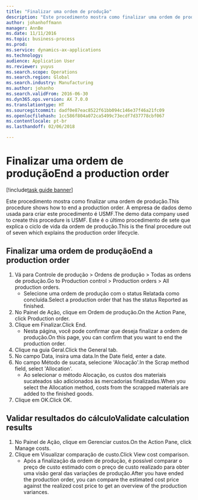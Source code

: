 ```yaml
---
title: "Finalizar uma ordem de produção"
description: "Este procedimento mostra como finalizar uma ordem de produção."
author: johanhoffmann
manager: AnnBe
ms.date: 11/11/2016
ms.topic: business-process
ms.prod: 
ms.service: dynamics-ax-applications
ms.technology: 
audience: Application User
ms.reviewer: yuyus
ms.search.scope: Operations
ms.search.region: Global
ms.search.industry: Manufacturing
ms.author: johanho
ms.search.validFrom: 2016-06-30
ms.dyn365.ops.version: AX 7.0.0
ms.translationtype: HT
ms.sourcegitcommit: dadf0e87eac8522f61bb094c146e37f46a21fc09
ms.openlocfilehash: 1cc586f804a072ca5499c73ecdf7d37778cbf067
ms.contentlocale: pt-br
ms.lasthandoff: 02/06/2018

---
```

# <a name="end-a-production-order"></a><span data-ttu-id="19935-103">Finalizar uma ordem de produção</span><span class="sxs-lookup"><span data-stu-id="19935-103">End a production order</span></span>

[!include[task guide banner](../../includes/task-guide-banner.md)]

<span data-ttu-id="19935-104">Este procedimento mostra como finalizar uma ordem de produção.</span><span class="sxs-lookup"><span data-stu-id="19935-104">This procedure shows how to end a production order.</span></span> <span data-ttu-id="19935-105">A empresa de dados demo usada para criar este procedimento é USMF.</span><span class="sxs-lookup"><span data-stu-id="19935-105">The demo data company used to create this procedure is USMF.</span></span> <span data-ttu-id="19935-106">Este é o último procedimento de sete que explica o ciclo de vida da ordem de produção.</span><span class="sxs-lookup"><span data-stu-id="19935-106">This is the final procedure out of seven which explains the production order lifecycle.</span></span>


## <a name="end-a-production-order"></a><span data-ttu-id="19935-107">Finalizar uma ordem de produção</span><span class="sxs-lookup"><span data-stu-id="19935-107">End a production order</span></span>
1. <span data-ttu-id="19935-108">Vá para Controle de produção > Ordens de produção > Todas as ordens de produção.</span><span class="sxs-lookup"><span data-stu-id="19935-108">Go to Production control > Production orders > All production orders.</span></span>
    * <span data-ttu-id="19935-109">Selecione uma ordem de produção com o status Relatada como concluída.</span><span class="sxs-lookup"><span data-stu-id="19935-109">Select a production order that has the status Reported as finished.</span></span>  
2. <span data-ttu-id="19935-110">No Painel de Ação, clique em Ordem de produção.</span><span class="sxs-lookup"><span data-stu-id="19935-110">On the Action Pane, click Production order.</span></span>
3. <span data-ttu-id="19935-111">Clique em Finalizar.</span><span class="sxs-lookup"><span data-stu-id="19935-111">Click End.</span></span>
    * <span data-ttu-id="19935-112">Nesta página, você pode confirmar que deseja finalizar a ordem de produção.</span><span class="sxs-lookup"><span data-stu-id="19935-112">On this page, you can confirm that you want to end the production order.</span></span>  
4. <span data-ttu-id="19935-113">Clique na guia Geral.</span><span class="sxs-lookup"><span data-stu-id="19935-113">Click the General tab.</span></span>
5. <span data-ttu-id="19935-114">No campo Data, insira uma data.</span><span class="sxs-lookup"><span data-stu-id="19935-114">In the Date field, enter a date.</span></span>
6. <span data-ttu-id="19935-115">No campo Método de sucata, selecione 'Alocação'.</span><span class="sxs-lookup"><span data-stu-id="19935-115">In the Scrap method field, select 'Allocation'.</span></span>
    * <span data-ttu-id="19935-116">Ao selecionar o método Alocação, os custos dos materiais sucateados são adicionados às mercadorias finalizadas.</span><span class="sxs-lookup"><span data-stu-id="19935-116">When you select the Allocation method, costs from the scrapped materials are added to the finished goods.</span></span>  
7. <span data-ttu-id="19935-117">Clique em OK.</span><span class="sxs-lookup"><span data-stu-id="19935-117">Click OK.</span></span>

## <a name="validate-calculation-results"></a><span data-ttu-id="19935-118">Validar resultados do cálculo</span><span class="sxs-lookup"><span data-stu-id="19935-118">Validate calculation results</span></span>
1. <span data-ttu-id="19935-119">No Painel de Ação, clique em Gerenciar custos.</span><span class="sxs-lookup"><span data-stu-id="19935-119">On the Action Pane, click Manage costs.</span></span>
2. <span data-ttu-id="19935-120">Clique em Visualizar comparação de custo.</span><span class="sxs-lookup"><span data-stu-id="19935-120">Click View cost comparison.</span></span>
    * <span data-ttu-id="19935-121">Após a finalização da ordem de produção, é possível comparar o preço de custo estimado com o preço de custo realizado para obter uma visão geral das variações de produção.</span><span class="sxs-lookup"><span data-stu-id="19935-121">After you have ended the production order, you can compare the estimated cost price against the realized cost price to get an overview of the production variances.</span></span>  

